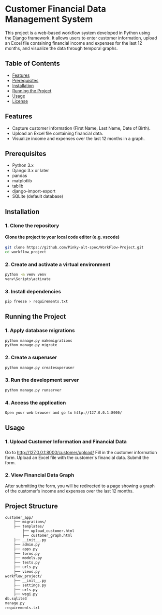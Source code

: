 # Customer Financial Data Management System

This project is a web-based workflow system developed in Python using the Django framework. It allows users to enter customer information, upload an Excel file containing financial income and expenses for the last 12 months, and visualize the data through temporal graphs.

## Table of Contents
- [Features](#features)
- [Prerequisites](#prerequisites)
- [Installation](#installation)
- [Running the Project](#running-the-project)
- [Usage](#usage)
- [License](#license)

## Features
- Capture customer information (First Name, Last Name, Date of Birth).
- Upload an Excel file containing financial data.
- Visualize income and expenses over the last 12 months in a graph.

## Prerequisites
- Python 3.x
- Django 3.x or later
- pandas
- matplotlib
- tablib
- django-import-export
- SQLite (default database)

## Installation

### 1. Clone the repository
#### Clone the project to your local code editor (e.g. vscode)
```bash
git clone https://github.com/Pinky-alt-spec/WorkFlow-Project.git
cd workflow_project
```

### 2. Create and activate a virtual environment
```bash
python -m venv venv
venv\Scripts\activate
```
### 3. Install dependencies
```bash
pip freeze > requirements.txt
```

## Running the Project

### 1. Apply database migrations
```bash
python manage.py makemigrations
python manage.py migrate
```

### 2. Create a superuser
```bash
python manage.py createsuperuser
```
### 3. Run the development server
```bash
python manage.py runserver
```
### 4. Access the application
```bash
Open your web browser and go to http://127.0.0.1:8000/
```

## Usage

### 1. Upload Customer Information and Financial Data
Go to http://127.0.0.1:8000/customer/upload/
Fill in the customer information form.
Upload an Excel file with the customer's financial data.
Submit the form.

### 2. View Financial Data Graph
After submitting the form, you will be redirected to a page showing a graph of the customer's income and expenses over the last 12 months.

## Project Structure
```bash
customer_app/
    ├── migrations/
    ├── templates/
        ├── upload_customer.html
        ├── customer_graph.html
    ├── __init__.py
    ├── admin.py
    ├── apps.py
    ├── forms.py
    ├── models.py
    ├── tests.py
    ├── urls.py
    ├── views.py
workflow_project/
    ├── __init__.py
    ├── settings.py
    ├── urls.py
    ├── wsgi.py
db.sqlite3
manage.py
requirements.txt
```
